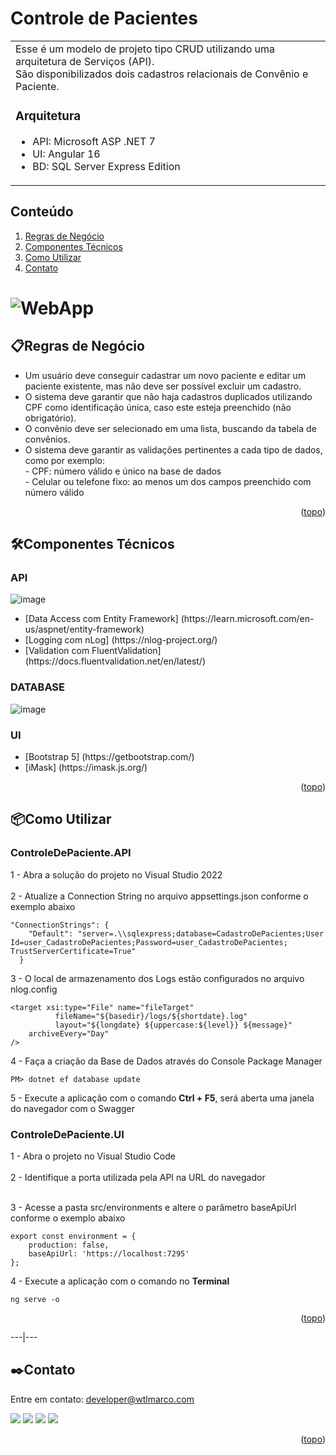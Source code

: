 <a name="readme-top"></a>
# Controle de Pacientes
<table>
<tr>
<td>
  Esse é um modelo de projeto tipo CRUD utilizando uma arquitetura de Serviços (API).<br>
  São disponibilizados dois cadastros relacionais de Convênio e Paciente.
	
  <h3><a name="readme-architecture">Arquitetura</a></h3>
  <ul>
    <li>API: Microsoft ASP .NET 7</li>
    <li>UI: Angular 16</li>
    <li>BD: SQL Server Express Edition</li>
  </ul>
</td>
</tr>
</table>

<h2>Conteúdo</h2>
  <ol>
    <li><a href="#readme-rules">Regras de Negócio</a></li>
    <li><a href="#readme-components">Componentes Técnicos</a></li>
    <li><a href="#readme-howto">Como Utilizar</a></li>
    <li><a href="#readme-contact">Contato</a></li>
</ol>

# ![WebApp](https://github.com/wtlmarco/CadastroDePacientes/assets/128224724/907e36bc-bb2e-4e23-8a71-0da4a85ff47a)

<h2>📋<a name="readme-rules">Regras de Negócio</a></h2>
<ul>
  <li>Um usuário deve conseguir cadastrar um novo paciente e editar um paciente existente, mas não deve ser possível excluir um cadastro.</li>
  <li>O sistema deve garantir que não haja cadastros duplicados utilizando CPF como identificação única, caso este esteja preenchido (não obrigatório).</li>
  <li>O convênio deve ser selecionado em uma lista, buscando da tabela de convênios.</li>
  <li>O sistema deve garantir as validações pertinentes a cada tipo de dados, como por exemplo:
    <br>
  - CPF: número válido e único na base de dados 
    <br>
	- Celular ou telefone fixo: ao menos um dos campos preenchido com número válido
  </li>
</ul>

<p align="right">(<a href="#readme-top">topo</a>)</p>

<h2>🛠️<a name="readme-components">Componentes Técnicos</a></h2>

<h3>API</h3>

![image](https://github.com/wtlmarco/CadastroDePacientes/assets/128224724/e3fdcd37-e612-4588-8a37-0ae08cab0689)

<ul>
  <li>[Data Access com Entity Framework] (https://learn.microsoft.com/en-us/aspnet/entity-framework)</li>
  <li>[Logging com nLog] (https://nlog-project.org/)</li>
  <li>[Validation com FluentValidation] (https://docs.fluentvalidation.net/en/latest/)</li>
</ul>

<h3>DATABASE</h3>

![image](https://github.com/wtlmarco/CadastroDePacientes/assets/128224724/8b7c04cb-ceac-41f3-a248-7cbf35cb18a0)

<h3>UI</h3>
<ul>
  <li>[Bootstrap 5] (https://getbootstrap.com/)</li>
  <li>[iMask] (https://imask.js.org/)</li>
</ul>

<p align="right">(<a href="#readme-top">topo</a>)</p>

<h2>📦<a name="readme-howto">Como Utilizar</a></h2>

<h3>ControleDePaciente.API</h3>

1 - Abra a solução do projeto no Visual Studio 2022
<br><br>
2 - Atualize a Connection String no arquivo appsettings.json conforme o exemplo abaixo

```
"ConnectionStrings": {
    "Default": "server=.\\sqlexpress;database=CadastroDePacientes;User Id=user_CadastroDePacientes;Password=user_CadastroDePacientes; TrustServerCertificate=True"
  }
```

3 - O local de armazenamento dos Logs estão configurados no arquivo nlog.config

```
<target xsi:type="File" name="fileTarget"
          fileName="${basedir}/logs/${shortdate}.log"
          layout="${longdate} ${uppercase:${level}} ${message}"
    archiveEvery="Day"
/>
```

4 - Faça a criação da Base de Dados através do Console Package Manager

```
PM> dotnet ef database update
```

5 - Execute a aplicação com o comando <b>Ctrl + F5</b>, será aberta uma janela do navegador com o Swagger

<h3>ControleDePaciente.UI</h3>
1 - Abra o projeto no Visual Studio Code
<br><br>
2 - Identifique a  porta utilizada pela API na URL do navegador <br><br>

3 - Acesse a pasta src/environments e altere o parâmetro baseApiUrl conforme o exemplo abaixo

```
export const environment = {
    production: false,
    baseApiUrl: 'https://localhost:7295'
};
```

4 - Execute a aplicação com o comando no <b>Terminal</b>

```
ng serve -o

```

<p align="right">(<a href="#readme-top">topo</a>)</p>

---|---
<h2>✒️<a name="readme-contact">Contato</a></h2>
Entre em contato: <a href="mailto:developer@wtlmarco.com" target="_blank">developer@wtlmarco.com</a>

[<img src = "https://img.shields.io/badge/wtlmarco.com-gray.svg?&style=for-the-badge&logoColor=white">](https://www.wtlmarco.com) [<img src = "https://img.shields.io/badge/github-black.svg?&style=for-the-badge&logo=github&logoColor=white">](https://github.com/wtlmarco) [<img src="https://img.shields.io/badge/linkedin-%230077B5.svg?&style=for-the-badge&logo=linkedin&logoColor=white" />](https://www.linkedin.com/in/marco-antonio-amaral-santos-b5b3b3199) [<img src = "https://img.shields.io/badge/instagram-%23E4405F.svg?&style=for-the-badge&logo=instagram&logoColor=white">](https://www.instagram.com/wtlmarcosd/) 

<p align="right">(<a href="#readme-top">topo</a>)</p>
